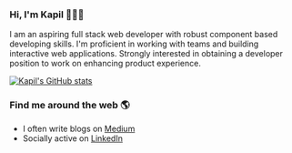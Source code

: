 ### Hi, I'm Kapil 👋👨‍💻

I am an aspiring full stack web developer with robust component based developing skills. I'm proficient in working with teams and building interactive web applications. Strongly interested in obtaining a developer position to work on enhancing product experience.

[![Kapil's GitHub stats](https://github-readme-stats.vercel.app/api?username=kapsxx&show_icons=true&theme=radical)](https://github.com/kapsxx/github-readme-stats)

### Find me around the web 🌎
* I often write blogs on <a href="https://kapilpant.medium.com/">Medium</a>
* Socially active on <a href="https://in.linkedin.com/in/kapsxx">LinkedIn</a>
<!--
**kapsxx/kapsxx** is a ✨ _special_ ✨ repository because its `README.md` (this file) appears on your GitHub profile.

Here are some ideas to get you started:

- 🔭 I’m currently working on ...
- 🌱 I’m currently learning ...
- 👯 I’m looking to collaborate on ...
- 🤔 I’m looking for help with ...
- 💬 Ask me about ...
- 📫 How to reach me: ...
- 😄 Pronouns: ...
- ⚡ Fun fact: ...
-->
